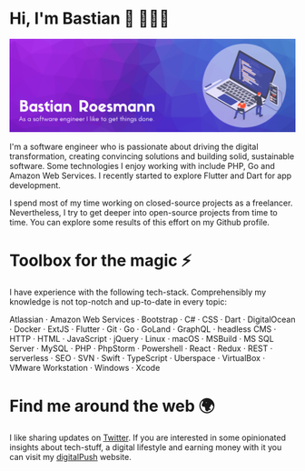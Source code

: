# Hi, I'm Bastian 👋 👨🏻‍💻

[![Banner](./assets/welcome.png)](#)

I'm a software engineer who is passionate about driving the digital transformation,
creating convincing solutions and building solid, sustainable software.
Some technologies I enjoy working with include PHP, Go and Amazon Web Services. 
I recently started to explore Flutter and Dart for app development.

I spend most of my time working on closed-source projects as a freelancer. Nevertheless, I
try to get deeper into open-source projects from time to time. You can explore
some results of this effort on my Github profile.

# Toolbox for the magic ⚡
I have experience with the following tech-stack. Comprehensibly my knowledge is not top-notch
and up-to-date in every topic:

Atlassian · Amazon Web Services · Bootstrap · C# · CSS · Dart · DigitalOcean · Docker · ExtJS
· Flutter · Git · Go · GoLand · GraphQL · headless CMS · HTTP · HTML · JavaScript · jQuery · Linux ·
macOS · MSBuild · MS SQL Server · MySQL · PHP · PhpStorm · Powershell · React · Redux · REST ·
serverless · SEO · SVN · Swift · TypeScript · Uberspace · VirtualBox · VMware Workstation ·
Windows · Xcode

# Find me around the web 🌍
I like sharing updates on [Twitter][twitter]. If you are interested in some opinionated
insights about tech-stuff, a digital lifestyle and earning money with it you
can visit my [digitalPush][website] website.

[website]: https://www.digitalpush.net
[twitter]: https://twitter.com/bastianroesmann